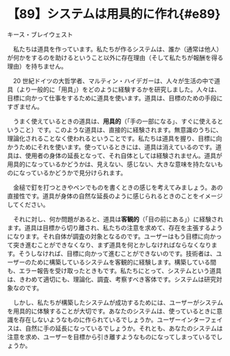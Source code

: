 # 【89】システムは用具的に作れ{#e89}

<div class="author">キース・ブレイウェスト</div>

　私たちは道具を作っています。私たちが作るシステムは、誰か（通常は他人）が何かをするのを助けるということ以外に存在理由（そして私たちが報酬を得る理由）を持ちません。

　20 世紀ドイツの大哲学者、マルティン・ハイデガーは、人々が生活の中で道具（より一般的に「用具」）をどのように経験するかを研究しました。人々は、目標に向かって仕事をするために道具を使います。道具は、目標のための手段にすぎません。

　うまく使えているときの道具は、**用具的**（「手の一部になる」、すぐに使えるということ）です。このような道具は、直接的に経験されます。無意識のうちに、理論化されることなく使われるということです。私たちは道具を握り、目標に向かうためにそれを使います。使っているときには、道具は消えているのです。道具は、使用者の身体の延長となって、それ自体としては経験されません。道具が用具的になっているかどうかは、見えない、感じない、大きな意味を持たないものになっているかどうかで見分けられます。

　金槌で釘を打つときやペンでものを書くときの感じを考えてみましょう。あの直接性です。道具が身体の自然な延長のように感じられるときのことをイメージしてください。

　それに対し、何か問題があると、道具は**客観的**（「目の前にある」）に経験されます。道具は目標から切り離され、私たちの注意を求めて、存在を主張するようになります。それ自体が調査の対象となるのです。ユーザーはもう目標に向かって突き進むことができなくなり、まず道具を何とかしなければならなくなります。そうしなければ、目標に向かって進むことができないのです。技術者は、ユーザーのために構築しているシステムを客観的に経験します。構築している間も、エラー報告を受け取ったときもです。私たちにとって、システムという道具は、きわめて適切にも、理論化、調査、考察すべき客体です。システムは研究対象なのです。

　しかし、私たちが構築したシステムが成功するためには、ユーザーがシステムを用具的に体験することが大切です。あなたのシステムは、使っているときに意識を存在しないようなものに作られているでしょうか。ユーザーインターフェイスは、自然に手の延長になっているでしょうか。それとも、あなたのシステムは注意を求め、ユーザーを目標から引き離すようなものになってしまっているでしょうか。
